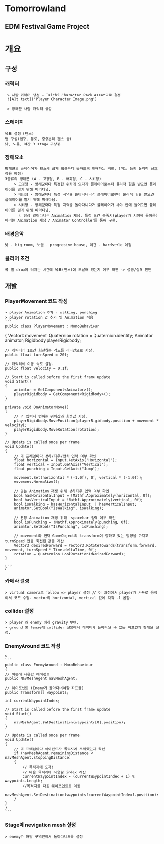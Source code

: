 Tomorrowland
==================

EDM Festival Game Project
--------------------------


# 개요
## 구성
### 캐릭터
     > 사람 캐릭터 생성 - Taichi Character Pack Asset으로 결정
     ![A]t text]("Player Character Image.png")

     > 방해꾼 사람 캐릭터 생성

### 스테이지
    목표 설정 (펜스)
    맵 구성(입구, 통로, 중앙분리 펜스 등)
    낮, 노을, 야간 3 stage 구상중

### 장애요소
    방해꾼은 플레이어가 펜스에 쉽게 접근하지 못하도록 방해하는 역할. (미는 등의 물리적 상호작용 예정)
    3종류의 방해꾼 (A - 고정형, B - 배회형, C - 시비형)
        > 고정형 - 방해꾼마다 특정한 위치에 있다가 플레이어로부터 물리적 힘을 받으면 플레이어를 밀기 위해 따라다님.
        > 배회형 - 방해꾼마다 특정 지역을 돌아다니다가 플레이어로부터 물리적 힘을 받으면 플레이어를 밀기 위해 따라다님.
        > 시비형 - 방해꾼마다 특정 지역을 돌아다니다가 플레이어가 시야 안에 들어오면 플레이어를 밀기 위해 따라다님.
          ㄴ 항상 걸어다니는 Animation 재생, 특정 조건 충족시(player가 시야에 들어옴) 때리는 Animation 재생 / Animator Controller를 통해 구현.

### 배경음악
    낮 - big room, 노을 - progresive house, 야간 - hardstyle 예정

### 클리어 조건
    곡 별 drop이 터지는 시간에 목표(펜스)에 도달해 있는지 여부 확인 -> 성공/실패 판단

## 개발
### PlayerMovement 코드 작성
    > player Animation 추가 - walking, punching
    > player rotation 값 추가 및 Animation 적용
    ```
    public class PlayerMovement : MonoBehaviour
{
    Vector3 movement;
    Quaternion rotation = Quaternion.identity;
    Animator animator;
    Rigidbody playerRigidbody;

    // 캐릭터가 1초간 회전하는 각도를 라디안으로 저장.
    public float turnSpeed = 20f;

    // 캐릭터의 이동 속도 설정.
    public float velocity = 0.1f;

    // Start is called before the first frame update
    void Start()
    {
        animator = GetComponent<Animator>();
        playerRigidbody = GetComponent<Rigidbody>();
    }

    private void OnAnimatorMove()
    {
        // 키 입력시 변하는 위치값과 회전값 지정.
        playerRigidbody.MovePosition(playerRigidbody.position + movement * velocity);
        playerRigidbody.MoveRotation(rotation);
    }

    // Update is called once per frame
    void Update()
    {
        // 매 프레임마다 상하/좌우/펀치 입력 여부 확인
        float horizontal = Input.GetAxis("Horizontal");
        float vertical = Input.GetAxis("Vertical");
        float punching = Input.GetAxis("Jump");

        movement.Set(horizontal * (-1.0f), 0f, vertical * (-1.0f));
        movement.Normalize();

        // 걷는 Animation 재생 위해 상하좌우 입력 여부 확인
        bool hasHorizontalInput = !Mathf.Approximately(horizontal, 0f);
        bool hasVerticalInput = !Mathf.Approximately(vertical, 0f);
        bool isWalking = hasHorizontalInput || hasVerticalInput;
        animator.SetBool("IsWalking", isWalking);

        // 펀칭 Animation 재생 위해  spacebar 입력 여부 확인
        bool isPunching = !Mathf.Approximately(punching, 0f);
        animator.SetBool("IsPunching", isPunching);

        // movement와 현재 GameObject의 transform이 향하고 있는 방향을 가지고 turnSpeed 만큼 회전된 값을 계산
        Vector3 desiredForward = Vector3.RotateTowards(transform.forward, movement, turnSpeed * Time.deltaTime, 0f);
        rotation = Quaternion.LookRotation(desiredForward);
    }
}
    ```

### 카메라 설정
    > virtual camera로 follow => player 설정 // 이 과정에서 player가 거꾸로 움직여서 코드 수정. vector의 horizontal, vertical 값에 각각 -1 곱함.

### collider 설정
    > player 와 enemy 에게 gravity 부여.
    > ground 및 fense에 collider 설정해서 캐릭터가 돌아다닐 수 있는 지표면과 장애물 설정.

### EnemyAround 코드 작성
    > 
    ```
    public class EnemyAround : MonoBehaviour
    {
    // 이동에 사용할 에이전트
    public NavMeshAgent navMeshAgent;

    // 웨이포인트 (Enemy가 돌아다녀야할 좌표들)
    public Transform[] waypoints;

    int currentWaypointIndex;

    // Start is called before the first frame update
    void Start()
    {
        navMeshAgent.SetDestination(waypoints[0].position);
    }

    // Update is called once per frame
    void Update()
    {
        // 매 프레임마다 에이전트가 목적지에 도착했는지 확인
        if (navMeshAgent.remainingDistance < navMeshAgent.stoppingDistance)
        {
            // 목적지에 도착! 
            // 다음 목적지에 사용할 index 계산
            currentWaypointIndex = (currentWaypointIndex + 1) % waypoints.Length;
            //목적지를 다음 웨이포인트로 이동
            navMeshAgent.SetDestination(waypoints[currentWaypointIndex].position);
        }
    }
    }
    ```

### Stage에 nevigation mesh 설정
    > enemy가 해당 구역안에서 돌아다니도록 설정